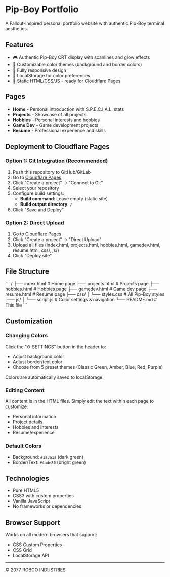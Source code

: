 # Pip-Boy Portfolio

A Fallout-inspired personal portfolio website with authentic Pip-Boy terminal aesthetics.

## Features

- 🎮 Authentic Pip-Boy CRT display with scanlines and glow effects
- 🎨 Customizable color themes (background and border colors)
- 📱 Fully responsive design
- 💾 LocalStorage for color preferences
- 🚀 Static HTML/CSS/JS - ready for Cloudflare Pages

## Pages

- **Home** - Personal introduction with S.P.E.C.I.A.L. stats
- **Projects** - Showcase of all projects
- **Hobbies** - Personal interests and hobbies
- **Game Dev** - Game development projects
- **Resume** - Professional experience and skills

## Deployment to Cloudflare Pages

### Option 1: Git Integration (Recommended)

1. Push this repository to GitHub/GitLab
2. Go to [Cloudflare Pages](https://pages.cloudflare.com/)
3. Click "Create a project" → "Connect to Git"
4. Select your repository
5. Configure build settings:
   - **Build command**: Leave empty (static site)
   - **Build output directory**: `/`
6. Click "Save and Deploy"

### Option 2: Direct Upload

1. Go to [Cloudflare Pages](https://pages.cloudflare.com/)
2. Click "Create a project" → "Direct Upload"
3. Upload all files (index.html, projects.html, hobbies.html, gamedev.html, resume.html, css/, js/)
4. Click "Deploy site"

## File Structure

\`\`\`
/
├── index.html          # Home page
├── projects.html       # Projects page
├── hobbies.html        # Hobbies page
├── gamedev.html        # Game dev page
├── resume.html         # Resume page
├── css/
│   └── styles.css      # All Pip-Boy styles
├── js/
│   └── script.js       # Color settings & navigation
└── README.md           # This file
\`\`\`

## Customization

### Changing Colors

Click the "⚙ SETTINGS" button in the header to:
- Adjust background color
- Adjust border/text color
- Choose from 5 preset themes (Classic Green, Amber, Blue, Red, Purple)

Colors are automatically saved to localStorage.

### Editing Content

All content is in the HTML files. Simply edit the text within each page to customize:
- Personal information
- Project details
- Hobbies and interests
- Resume/experience

### Default Colors

- Background: `#1a3a1a` (dark green)
- Border/Text: `#4ade80` (bright green)

## Technologies

- Pure HTML5
- CSS3 with custom properties
- Vanilla JavaScript
- No frameworks or dependencies

## Browser Support

Works on all modern browsers that support:
- CSS Custom Properties
- CSS Grid
- LocalStorage API

---

© 2077 ROBCO INDUSTRIES
